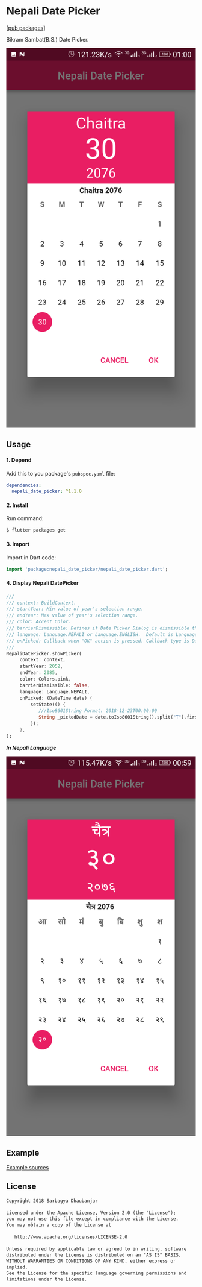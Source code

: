 # Nepali Date Picker

[[pub packages]](https://pub.dartlang.org/packages/nepali_date_picker)

Bikram Sambat(B.S.) Date Picker.

![](screenshot/english-portrait.png)

## Usage

#### 1\. Depend

Add this to you package's `pubspec.yaml` file:

```yaml
dependencies:
  nepali_date_picker: ^1.1.0
```

#### 2\. Install

Run command:

```bash
$ flutter packages get
```

#### 3\. Import

Import in Dart code:

```dart
import 'package:nepali_date_picker/nepali_date_picker.dart';
```

#### 4\. Display Nepali DatePicker

```dart
///
/// context: BuildContext.
/// startYear: Min value of year's selection range.
/// endYear: Max value of year's selection range.
/// color: Accent Color.
/// barrierDismissible: Defines if Date Picker Dialog is dismissible through barriers. Default is false.
/// language: Language.NEPALI or Language.ENGLISH.  Default is Language.ENGLISH.
/// onPicked: Callback when "OK" action is pressed. Callback type is DateTime.
///
NepaliDatePicker.showPicker(
     context: context,
     startYear: 2052,
     endYear: 2085,
     color: Colors.pink,
     barrierDismissible: false,
     language: Language.NEPALI,
     onPicked: (DateTime date) {
         setState(() {
            ///Iso8601String Format: 2018-12-23T00:00:00
            String _pickedDate = date.toIso8601String().split("T").first;
         });
     },
);
```

***In Nepali Language***

![](screenshot/nepali-portrait.png)

## Example

[Example sources](https://github.com/sarbagyastha/nepali_date_picker/tree/master/example)


## License

```
Copyright 2018 Sarbagya Dhaubanjar

Licensed under the Apache License, Version 2.0 (the "License");
you may not use this file except in compliance with the License.
You may obtain a copy of the License at

   http://www.apache.org/licenses/LICENSE-2.0

Unless required by applicable law or agreed to in writing, software
distributed under the License is distributed on an "AS IS" BASIS,
WITHOUT WARRANTIES OR CONDITIONS OF ANY KIND, either express or implied.
See the License for the specific language governing permissions and
limitations under the License.
```